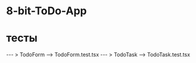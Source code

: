 # 8-bit-ToDo-App

# тесты
--- > TodoForm --> TodoForm.test.tsx
--- > TodoTask --> TodoTask.test.tsx
